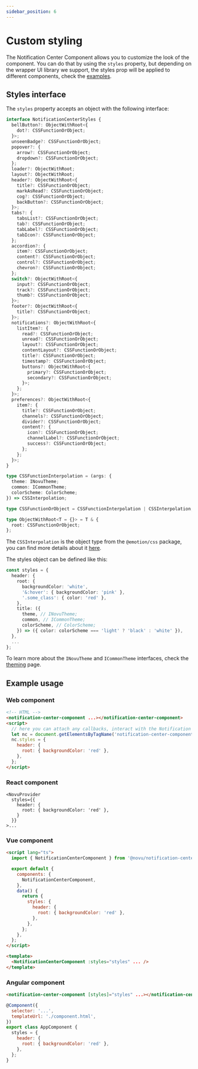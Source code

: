 ```yaml
---
sidebar_position: 6
---
```


# Custom styling

The Notification Center Component allows you to customize the look of the component. You can do that by using the `styles` property, but depending on the wrapper UI library we support, the styles prop will be applied to different components, check the [examples](#example-usage).

## Styles interface

The `styles` property accepts an object with the following interface:

```typescript
interface NotificationCenterStyles {
  bellButton?: ObjectWithRoot<{
    dot?: CSSFunctionOrObject;
  }>;
  unseenBadge?: CSSFunctionOrObject;
  popover?: {
    arrow?: CSSFunctionOrObject;
    dropdown?: CSSFunctionOrObject;
  };
  loader?: ObjectWithRoot;
  layout?: ObjectWithRoot;
  header?: ObjectWithRoot<{
    title?: CSSFunctionOrObject;
    markAsRead?: CSSFunctionOrObject;
    cog?: CSSFunctionOrObject;
    backButton?: CSSFunctionOrObject;
  }>;
  tabs?: {
    tabsList?: CSSFunctionOrObject;
    tab?: CSSFunctionOrObject;
    tabLabel?: CSSFunctionOrObject;
    tabIcon?: CSSFunctionOrObject;
  };
  accordion?: {
    item?: CSSFunctionOrObject;
    content?: CSSFunctionOrObject;
    control?: CSSFunctionOrObject;
    chevron?: CSSFunctionOrObject;
  };
  switch?: ObjectWithRoot<{
    input?: CSSFunctionOrObject;
    track?: CSSFunctionOrObject;
    thumb?: CSSFunctionOrObject;
  }>;
  footer?: ObjectWithRoot<{
    title?: CSSFunctionOrObject;
  }>;
  notifications?: ObjectWithRoot<{
    listItem?: {
      read?: CSSFunctionOrObject;
      unread?: CSSFunctionOrObject;
      layout?: CSSFunctionOrObject;
      contentLayout?: CSSFunctionOrObject;
      title?: CSSFunctionOrObject;
      timestamp?: CSSFunctionOrObject;
      buttons?: ObjectWithRoot<{
        primary?: CSSFunctionOrObject;
        secondary?: CSSFunctionOrObject;
      }>;
    };
  }>;
  preferences?: ObjectWithRoot<{
    item?: {
      title?: CSSFunctionOrObject;
      channels?: CSSFunctionOrObject;
      divider?: CSSFunctionOrObject;
      content?: {
        icon?: CSSFunctionOrObject;
        channelLabel?: CSSFunctionOrObject;
        success?: CSSFunctionOrObject;
      };
    };
  }>;
}

type CSSFunctionInterpolation = (args: {
  theme: INovuTheme;
  common: ICommonTheme;
  colorScheme: ColorScheme;
}) => CSSInterpolation;

type CSSFunctionOrObject = CSSFunctionInterpolation | CSSInterpolation;

type ObjectWithRoot<T = {}> = T & {
  root: CSSFunctionOrObject;
};
```

The `CSSInterpolation` is the object type from the `@emotion/css` package, you can find more details about it [here](https://emotion.sh/docs/@emotion/css#object-styles).

The styles object can be defined like this:

```typescript
const styles = {
  header: {
    root: {
      backgroundColor: 'white',
      '&:hover': { backgroundColor: 'pink' },
      '.some_class': { color: 'red' },
    },
    title: ({
      theme, // INovuTheme;
      common, // ICommonTheme;
      colorScheme, // ColorScheme;
    }) => ({ color: colorScheme === 'light' ? 'black' : 'white' }),
  },
  ...
};
```

To learn more about the `INovuTheme` and `ICommonTheme` interfaces, check the [theming](./react-components/#customizing-the-notification-center-theme) page.

## Example usage

### Web component

```html
<!-- HTML -->
<notification-center-component ...></notification-center-component>
<script>
  // here you can attach any callbacks, interact with the Notification Center Web Component API
  let nc = document.getElementsByTagName('notification-center-component')[0];
  nc.styles = {
    header: {
      root: { backgroundColor: 'red' },
    },
  };
</script>
```

### React component

```tsx
<NovuProvider
  styles={{
    header: {
      root: { backgroundColor: 'red' },
    }
  }}
>...
```

### Vue component

```html
<script lang="ts">
  import { NotificationCenterComponent } from '@novu/notification-center-vue';

  export default {
    components: {
      NotificationCenterComponent,
    },
    data() {
      return {
        styles: {
          header: {
            root: { backgroundColor: 'red' },
          },
        },
      };
    },
  };
</script>

<template>
  <NotificationCenterComponent :styles="styles" ... />
</template>
```

### Angular component

```html
<notification-center-component [styles]="styles" ...></notification-center-component>
```

```javascript
@Component({
  selector: '...',
  templateUrl: './component.html',
})
export class AppComponent {
  styles = {
    header: {
      root: { backgroundColor: 'red' },
    },
  };
}
```
